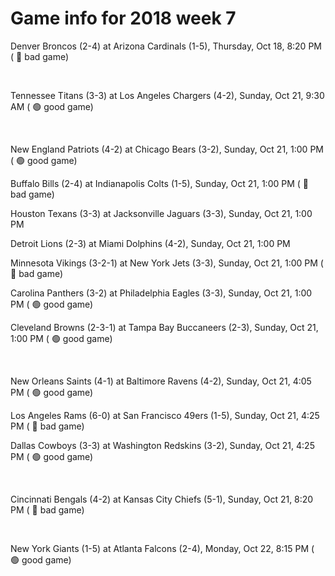 # Game info for 2018 week 7

Denver Broncos (2-4) at Arizona Cardinals (1-5), Thursday, Oct 18, 8:20 PM (	:red_circle: bad game)


<br/>

Tennessee Titans (3-3) at Los Angeles Chargers (4-2), Sunday, Oct 21, 9:30 AM (	:green_circle: good game)


<br/>

New England Patriots (4-2) at Chicago Bears (3-2), Sunday, Oct 21, 1:00 PM (	:green_circle: good game)

Buffalo Bills (2-4) at Indianapolis Colts (1-5), Sunday, Oct 21, 1:00 PM (	:red_circle: bad game)

Houston Texans (3-3) at Jacksonville Jaguars (3-3), Sunday, Oct 21, 1:00 PM

Detroit Lions (2-3) at Miami Dolphins (4-2), Sunday, Oct 21, 1:00 PM

Minnesota Vikings (3-2-1) at New York Jets (3-3), Sunday, Oct 21, 1:00 PM (	:red_circle: bad game)

Carolina Panthers (3-2) at Philadelphia Eagles (3-3), Sunday, Oct 21, 1:00 PM (	:green_circle: good game)

Cleveland Browns (2-3-1) at Tampa Bay Buccaneers (2-3), Sunday, Oct 21, 1:00 PM (	:green_circle: good game)


<br/>

New Orleans Saints (4-1) at Baltimore Ravens (4-2), Sunday, Oct 21, 4:05 PM (	:green_circle: good game)

Los Angeles Rams (6-0) at San Francisco 49ers (1-5), Sunday, Oct 21, 4:25 PM (	:red_circle: bad game)

Dallas Cowboys (3-3) at Washington Redskins (3-2), Sunday, Oct 21, 4:25 PM (	:green_circle: good game)


<br/>

Cincinnati Bengals (4-2) at Kansas City Chiefs (5-1), Sunday, Oct 21, 8:20 PM (	:red_circle: bad game)


<br/>

New York Giants (1-5) at Atlanta Falcons (2-4), Monday, Oct 22, 8:15 PM (	:green_circle: good game)


